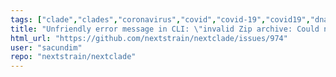 ```yaml
---
tags: ["clade","clades","coronavirus","covid","covid-19","covid19","dna","help-wanted","influenza","ncov","needs-triage","neherlab","next-generation-sequencing","nextstrain","research","rna","sars-cov-2","science","sequences","sequencing","strain","tbug","virus"]
title: "Unfriendly error message in CLI: \"invalid Zip archive: Could not find central directory end\""
html_url: "https://github.com/nextstrain/nextclade/issues/974"
user: "sacundim"
repo: "nextstrain/nextclade"
---
```


